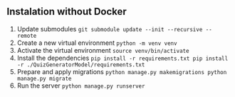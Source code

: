 ## Instalation without Docker
1. Update submodules
`git submodule update --init --recursive --remote`
2. Create a new virtual environment
`python -m venv venv`
3. Activate the virtual environment
`source venv/bin/activate`
4. Install the dependencies
`pip install -r requirements.txt
pip install -r ./QuizGeneratorModel/requirements.txt`
5. Prepare and apply migrations
`python manage.py makemigrations
python manage.py migrate`
6. Run the server
`python manage.py runserver`